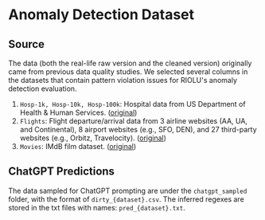 # Anomaly Detection Dataset
## Source 
The data (both the real-life raw version and the cleaned version) originally came from previous data quality studies. We selected several columns in the datasets that contain pattern violation issues for RIOLU's anomaly detection evaluation. 
1. ```Hosp-1k, Hosp-10k, Hosp-100k```: Hospital data from US Department of Health & Human Services. ([original](https://github.com/visenger/clean-and-dirty-data))
3. ```Flights```: Flight departure/arrival data from 3 airline websites (AA, UA, and Continental), 8 airport websites (e.g., SFO, DEN), and 27 third-party websites (e.g., Orbitz, Travelocity). ([original](https://github.com/visenger/clean-and-dirty-data))
4. ```Movies```: IMdB film dataset.  ([original](https://github.com/BigDaMa/raha/tree/master/datasets/movies_1))

## ChatGPT Predictions
The data sampled for ChatGPT prompting are under the ```chatgpt_sampled``` folder, with the format of ```dirty_{dataset}.csv```. The inferred regexes are stored in the txt files with names: ```pred_{dataset}.txt```. 
